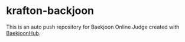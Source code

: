 # krafton-backjoon
This is an auto push repository for Baekjoon Online Judge created with [BaekjoonHub](https://github.com/BaekjoonHub/BaekjoonHub).
